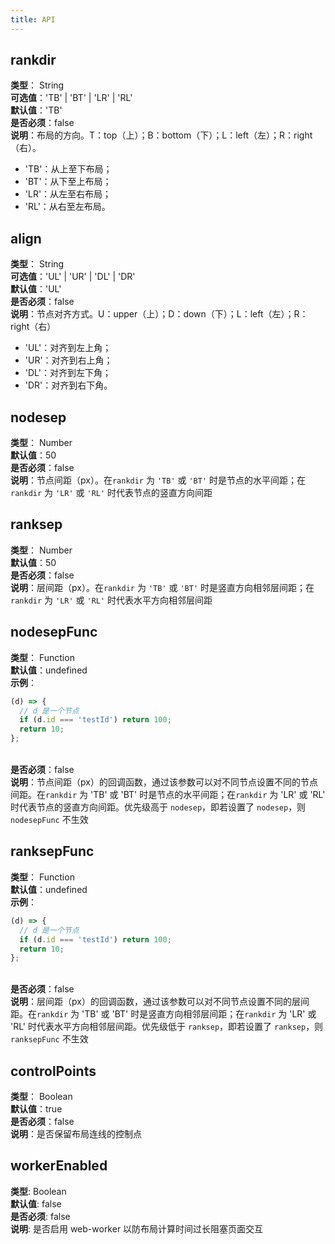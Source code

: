 ```yaml
---
title: API
---
```


## rankdir

**类型**： String<br />**可选值**：'TB' | 'BT' | 'LR' | 'RL'<br />**默认值**：'TB'<br />**是否必须**：false<br />**说明**：布局的方向。T：top（上）；B：bottom（下）；L：left（左）；R：right（右）。

- 'TB'：从上至下布局；
- 'BT'：从下至上布局；
- 'LR'：从左至右布局；
- 'RL'：从右至左布局。

## align

**类型**： String<br />**可选值**：'UL' | 'UR' | 'DL' | 'DR'<br />**默认值**：'UL'<br />**是否必须**：false<br />**说明**：节点对齐方式。U：upper（上）；D：down（下）；L：left（左）；R：right（右）

- 'UL'：对齐到左上角；
- 'UR'：对齐到右上角；
- 'DL'：对齐到左下角；
- 'DR'：对齐到右下角。

## nodesep

**类型**： Number<br />**默认值**：50<br />**是否必须**：false<br />**说明**：节点间距（px）。在`rankdir` 为 `'TB'` 或 `'BT'` 时是节点的水平间距；在`rankdir` 为 `'LR'` 或 `'RL'` 时代表节点的竖直方向间距

## ranksep

**类型**： Number<br />**默认值**：50<br />**是否必须**：false<br />**说明**：层间距（px）。在`rankdir` 为 `'TB'` 或 `'BT'` 时是竖直方向相邻层间距；在`rankdir` 为 `'LR'` 或 `'RL'` 时代表水平方向相邻层间距

## nodesepFunc

**类型**： Function<br />**默认值**：undefined<br />**示例**：

```javascript
(d) => {
  // d 是一个节点
  if (d.id === 'testId') return 100;
  return 10;
};
```

<br />**是否必须**：false<br />**说明**：节点间距（px）的回调函数，通过该参数可以对不同节点设置不同的节点间距。在`rankdir` 为 'TB' 或 'BT' 时是节点的水平间距；在`rankdir` 为 'LR' 或 'RL' 时代表节点的竖直方向间距。优先级高于 `nodesep`，即若设置了 `nodesep`，则 `nodesepFunc` 不生效

## ranksepFunc

**类型**： Function<br />**默认值**：undefined<br />**示例**：

```javascript
(d) => {
  // d 是一个节点
  if (d.id === 'testId') return 100;
  return 10;
};
```

<br />**是否必须**：false<br />**说明**：层间距（px）的回调函数，通过该参数可以对不同节点设置不同的层间距。在`rankdir` 为 'TB' 或 'BT' 时是竖直方向相邻层间距；在`rankdir` 为 'LR' 或 'RL' 时代表水平方向相邻层间距。优先级低于 `ranksep`，即若设置了 `ranksep`，则 `ranksepFunc` 不生效

## controlPoints

**类型**： Boolean<br />**默认值**：true<br />**是否必须**：false<br />**说明**：是否保留布局连线的控制点

## workerEnabled

**类型**: Boolean<br />**默认值**: false<br />**是否必须**: false<br />**说明**: 是否启用 web-worker 以防布局计算时间过长阻塞页面交互
